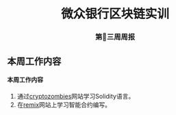 # <center>微众银行区块链实训</center>
### <center>第三周周报</center>

## 本周工作内容
#### 本周工作内容
1. 通过[cryptozombies](https://cryptozombies.io/en/lesson/1/chapter/4)网站学习Solidity语言。
2. 在[remix](https://remix.ethereum.org/#optimize=false&version=soljson-v0.4.26+commit.4563c3fc.js)网站上学习智能合约编写。
